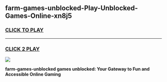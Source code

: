 
## farm-games-unblocked-Play-Unblocked-Games-Online-xn8j5
<h3>
<a href="https://premium76.site?title=farm-games-unblocked&ref=24A">CLICK TO PLAY</a></h3>
<hr>

<h3>
<a href="https://premium76.site?title=farm-games-unblocked&ref=24A">CLICK 2 PLAY</a>
  
</h3>

<a href="https://premium76.site?title=farm-games-unblocked&ref=24A"><img src="https://clearcache.store/games.png"></a>


**farm-games-unblocked games unblocked: Your Gateway to Fun and Accessible Online Gaming**
